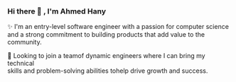 ### Hi there 👋 , I'm Ahmed Hany

✨ I'm an entry-level software engineer with a passion for computer science <br> and a strong 
    commitment to building products that add value to the community.

👀 Looking to join a teamof dynamic engineers where I can bring my technical <br> skills and problem-solving abilities tohelp drive growth and success.

